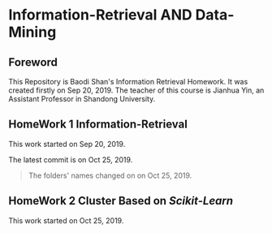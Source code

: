 # Information-Retrieval AND Data-Mining


## Foreword

This Repository is Baodi Shan's Information Retrieval Homework. It was created firstly on Sep 20, 2019. The teacher of this course is Jianhua Yin, an Assistant Professor in Shandong University.

## HomeWork 1  Information-Retrieval

This work started on Sep 20, 2019. 

The latest commit is on Oct 25, 2019.

> The folders' names changed on on Oct 25, 2019.

## HomeWork 2 Cluster Based on *Scikit-Learn*


This work started on Oct 25, 2019.




